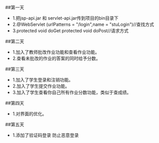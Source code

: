 ##第一天
+ 1.把jsp-api.jar  和 servlet-api.jar传到项目的bin目录下
+ 2.@WebServlet (urlPatterns = "/login",name = "stuLogin")//查找方式
+ 3.protected void doGet    protected void doPost//请求方式

##第二天

+ 1.加入了教师批改作业功能和查看作业功能。
+ 2.查看未批改的作业的答案的同时给予分数。

##第三天
+ 1.加入了学生登录和注销功能。
+ 2.加入了学生提交作业功能。
+ 3.加入了学生查看你自己所有作业分数功能，类似于查成绩。

##第四天
+ 1.对界面的优化。

##第五天
+ 1.添加了验证码登录  防止恶意登录
